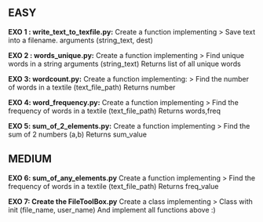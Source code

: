 ## EASY
**EXO 1 : write_text_to_texfile.py:**
Create a function implementing >
Save text into a filename. arguments (string_text, dest)

**EXO 2 : words_unique.py:**
Create a function implementing >
Find unique words in a string arguments (string_text)
Returns list of all unique words

**EXO 3: wordcount.py:**
Create a function implementing: >
Find the number of words in a textile (text_file_path)
Returns number

**EXO 4: word_frequency.py:**
Create a function implementing >
Find the frequency of words in a textile (text_file_path)
Returns words,freq

**EXO 5: sum_of_2_elements.py:**
Create a function implementing >
Find the sum of 2 numbers (a,b)
Returns sum_value

## MEDIUM
**EXO 6: sum_of_any_elements.py**
Create a function implementing >
Find the frequency of words in a textile (text_file_path)
Returns  freq_value

**EXO 7: Create the FileToolBox.py**
Create a class implementing >
Class with  init (file_name, user_name)
And implement all functions above :)
